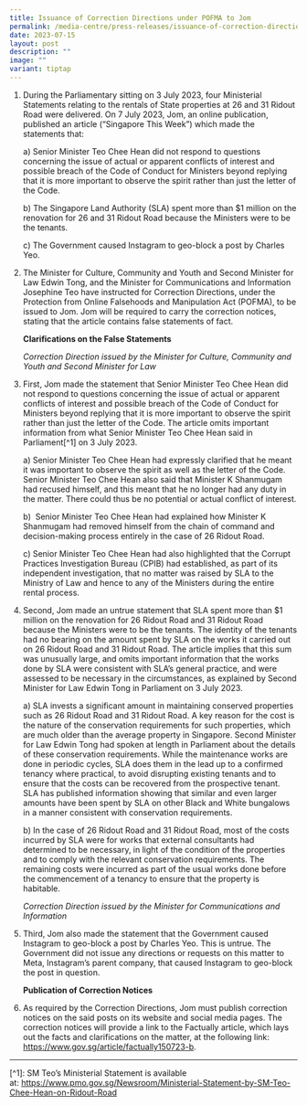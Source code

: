 ```yaml
---
title: Issuance of Correction Directions under POFMA to Jom
permalink: /media-centre/press-releases/issuance-of-correction-directions-under-pofma-to-jom/
date: 2023-07-15
layout: post
description: ""
image: ""
variant: tiptap
---
```

<ol>
<li>
<p>During the Parliamentary sitting on 3 July 2023, four Ministerial Statements
relating to the rentals of State properties at 26 and 31 Ridout Road were
delivered. On 7 July 2023, Jom, an online publication, published an article
(“Singapore This Week”) which made the statements that:</p>
<p>a) Senior Minister Teo Chee Hean did not respond to questions concerning
the issue of actual or apparent conflicts of interest and possible breach
of the Code of Conduct for Ministers beyond replying that it is more important
to observe the spirit rather than just the letter of the Code.</p>
<p>b) The Singapore Land Authority (SLA) spent more than $1 million on the
renovation for 26 and 31 Ridout Road because the Ministers were to be the
tenants.</p>
<p>c) The Government caused Instagram to geo-block a post by Charles Yeo.</p>
<p></p>
</li>
<li>
<p>The Minister for Culture, Community and Youth and Second Minister for
Law Edwin Tong, and the Minister for Communications and Information Josephine
Teo have instructed for Correction Directions, under the Protection from
Online Falsehoods and Manipulation Act (POFMA), to be issued to Jom. Jom
will be required to carry the correction notices, stating that the article
contains false statements of fact.</p>
<p><strong>Clarifications on the False Statements</strong>
</p>
<p><em>Correction Direction issued by the Minister for Culture, Community and Youth and Second Minister for Law</em>
</p>
<p></p>
</li>
<li>
<p>First, Jom made the statement that Senior Minister Teo Chee Hean did not
respond to questions concerning the issue of actual or apparent conflicts
of interest and possible breach of the Code of Conduct for Ministers beyond
replying that it is more important to observe the spirit rather than just
the letter of the Code. The article omits important information from what
Senior Minister Teo Chee Hean said in Parliament[^1]&nbsp;on 3 July 2023.</p>
<p>a) Senior Minister Teo Chee Hean had expressly clarified that he meant
it was important to observe the spirit as well as the letter of the Code.
Senior Minister Teo Chee Hean also said that Minister K Shanmugam had recused
himself, and this meant that he no longer had any duty in the matter. There
could thus be no potential or actual conflict of interest.</p>
<p>b) &nbsp;Senior Minister Teo Chee Hean had explained how Minister K Shanmugam
had removed himself from the chain of command and decision-making process
entirely in the case of 26 Ridout Road.</p>
<p>c) Senior Minister Teo Chee Hean had also highlighted that the Corrupt
Practices Investigation Bureau (CPIB) had established, as part of its independent
investigation, that no matter was raised by SLA to the Ministry of Law
and hence to any of the Ministers during the entire rental process.</p>
<p></p>
</li>
<li>
<p>Second, Jom made an untrue statement that SLA spent more than $1 million
on the renovation for 26 Ridout Road and 31 Ridout Road because the Ministers
were to be the tenants. The identity of the tenants had no bearing on the
amount spent by SLA on the works it carried out on 26 Ridout Road and 31
Ridout Road. The article implies that this sum was unusually large, and
omits important information that the works done by SLA were consistent
with SLA’s general practice, and were assessed to be necessary in the circumstances,
as explained by Second Minister for Law Edwin Tong in Parliament on 3 July
2023.</p>
<p>a) SLA invests a significant amount in maintaining conserved properties
such as 26 Ridout Road and 31 Ridout Road. A key reason for the cost is
the nature of the conservation requirements for such properties, which
are much older than the average property in Singapore. Second Minister
for Law Edwin Tong had spoken at length in Parliament about the details
of these conservation requirements. While the maintenance works are done
in periodic cycles, SLA does them in the lead up to a confirmed tenancy
where practical, to avoid disrupting existing tenants and to ensure that
the costs can be recovered from the prospective tenant. SLA has published
information showing that similar and even larger amounts have been spent
by SLA on other Black and White bungalows in a manner consistent with conservation
requirements.</p>
<p>b) In the case of 26 Ridout Road and 31 Ridout Road, most of the costs
incurred by SLA were for works that external consultants had determined
to be necessary, in light of the condition of the properties and to comply
with the relevant conservation requirements. The remaining costs were incurred
as part of the usual works done before the commencement of a tenancy to
ensure that the property is habitable.</p>
<p><em>Correction Direction issued by the Minister for Communications and Information</em>
</p>
<p></p>
</li>
<li>
<p>Third, Jom also made the statement that the Government caused Instagram
to geo-block a post by Charles Yeo. This is untrue. The Government did
not issue any directions or requests on this matter to Meta, Instagram’s
parent company, that caused Instagram to geo-block the post in question.</p>
<p><strong>Publication of Correction Notices</strong>
</p>
</li>
<li>
<p>As required by the Correction Directions, Jom must publish correction
notices on the said posts on its website and social media pages. The correction
notices will provide a link to the Factually article, which lays out the
facts and clarifications on the matter, at the following link: <a href="https://www.gov.sg/article/factually150723-b" rel="noopener noreferrer nofollow" target="_blank">https://www.gov.sg/article/factually150723-b</a>.</p>
</li>
</ol>
<hr>
<p>[^1]: SM Teo’s Ministerial Statement is available at:&nbsp;<a href="https://www.pmo.gov.sg/Newsroom/Ministerial-Statement-by-SM-Teo-Chee-Hean-on-Ridout-Road" rel="noopener noreferrer nofollow" target="_blank">https://www.pmo.gov.sg/Newsroom/Ministerial-Statement-by-SM-Teo-Chee-Hean-on-Ridout-Road</a>
</p>